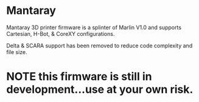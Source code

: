 # Mantaray
Mantaray 3D printer firmware is a splinter of Marlin V1.0 and supports Cartesian, H-Bot, & CoreXY configurations.

Delta & SCARA support has been removed to reduce code complexity and file size.

# NOTE this firmware is still in development...use at your own risk.
